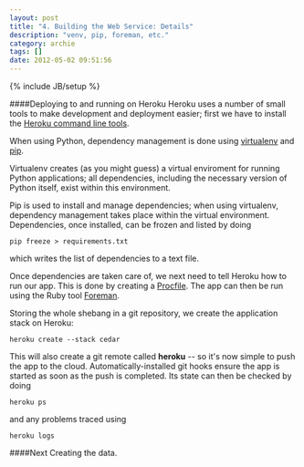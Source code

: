 ```yaml
---
layout: post
title: "4. Building the Web Service: Details"
description: "venv, pip, foreman, etc."
category: archie
tags: []
date: 2012-05-02 09:51:56
---
```

{% include JB/setup %}

####Deploying to and running on Heroku
Heroku uses a number of small tools to make development and deployment easier; first we have to install the [Heroku command line tools](http://devcenter.heroku.com/categories/command-line).

When using Python, dependency management is done using [virtualenv](http://pypi.python.org/pypi/virtualenv) and [pip](http://pypi.python.org/pypi/pip).

Virtualenv creates (as you might guess) a virtual enviroment for running Python applications; all dependencies, including the necessary version of Python itself, exist within this environment.

Pip is used to install and manage dependencies; when using virtualenv, dependency management takes place within the virtual environment. Dependencies, once installed, can be frozen and listed by doing

```
pip freeze > requirements.txt
```

which writes the list of dependencies to a text file.

Once dependencies are taken care of, we next need to tell Heroku how to run our app. This is done by creating a [Procfile](https://devcenter.heroku.com/articles/procfile). The app can then be run using the Ruby tool [Foreman](http://blog.daviddollar.org/2011/05/06/introducing-foreman.html).

Storing the whole shebang in a git repository, we create the application stack on Heroku:

```
heroku create --stack cedar
```

This will also create a git remote called **heroku** -- so it's now simple to push the app to the cloud. Automatically-installed git hooks ensure the app is started as soon as the push is completed. Its state can then be checked by doing

```
heroku ps
```

and any problems traced using

```
heroku logs
```
####Next
Creating the data.